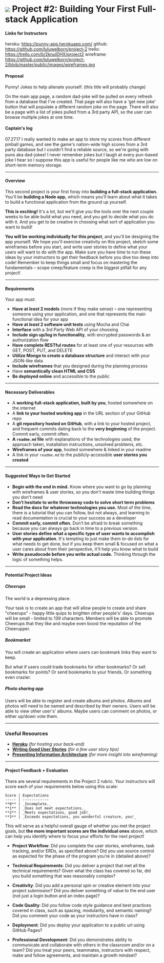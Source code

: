 # ![](https://ga-dash.s3.amazonaws.com/production/assets/logo-9f88ae6c9c3871690e33280fcf557f33.png) Project #2: Building Your First Full-stack Application

#### Links for Instructors
heroku: https://punny-app.herokuapp.com/
github: https://github.com/luluwelborn/project-2
trello: https://trello.com/b/2knuIDHX/project2
wireframe: https://github.com/luluwelborn/project-2/blob/master/public/images/wireframes.jpg

#### Proposal
Punny! Jokes to help alienate yourself.
(this title will probably change)

On the main app page, a random dad-joke will be pulled on every refresh from a database that I've created. That page will also have a 'get new joke' button that will populate a different random joke on the page. There will also be a page with a list of jokes pulled from a 3rd party API, so the user can browse multiple jokes at one time.

#### Captain's log
07.27.17
I really wanted to make an app to store my scores from different pinball games, and see the game's nation-wide high scores from a 3rd party database but I couldn't find a reliable source, so we're going with puns aka dad-jokes! I never remember jokes but I laugh at every pun-based joke I hear so I suppose this app is useful for people like me who are low on short-term memory storage.

---

#### Overview

This second project is your first foray into **building a full-stack application.** You'll be **building a Node app,** which means you'll learn about what it takes to build a functional application from the ground up yourself.

**This is exciting!** It's a lot, but we'll give you the tools over the next couple weeks to be able build what you need, and you get to decide what you do with it. And you get to be creative in choosing what sort of application you want to build!

**You will be working individually for this project**, and you'll be designing the app yourself. We hope you'll exercise creativity on this project, sketch some wireframes before you start, and write user stories to define what your users will want to do with the app. Make sure you have time to run these ideas by your instructors to get their feedback before you dive too deep into code! Remember to keep things small and focus on mastering the fundamentals – scope creep/feature creep is the biggest pitfall for any project!

---

#### Requirements

Your app must:

* **Have at _least_ 2 models** (more if they make sense) – one representing someone using your application, and one that represents the main functional idea for your app
* **Have at _least_ 2 software unit tests** using Mocha and Chai
* **Interface** with a 3rd Party Web API of your choosing
* **Include sign up/log in functionality**, with encrypted passwords & an authorization flow
* **Have complete RESTful routes** for at least one of your resources with GET, POST, PUT, and DELETE
* **Utilize Mongo to create a database structure** and interact with your JSON-like data
* **Include wireframes** that you designed during the planning process
* Have **semantically clean HTML and CSS**
* **Be deployed online** and accessible to the public

---

#### Necessary Deliverables

* A **working full-stack application, built by you**, hosted somewhere on the internet
* A **link to your hosted working app** in the URL section of your GitHub repo
* A **git repository hosted on GitHub**, with a link to your hosted project,  and frequent commits dating back to the **very beginning** of the project. Commit early, commit often.
* **A ``readme.md`` file** with explanations of the technologies used, the approach taken, installation instructions, unsolved problems, etc.
* **Wireframes of your app**, hosted somewhere & linked in your readme
* A link in your ``readme.md`` to the publicly-accessible **user stories you created**

---

#### Suggested Ways to Get Started

* **Begin with the end in mind.** Know where you want to go by planning with wireframes & user stories, so you don't waste time building things you don't need
* **Don’t hesitate to write throwaway code to solve short term problems**
* **Read the docs for whatever technologies you use.** Most of the time, there is a tutorial that you can follow, but not always, and learning to read documentation is crucial to your success as a developer
* **Commit early, commit often.** Don’t be afraid to break something because you can always go back in time to a previous version.
* **User stories define what a specific type of user wants to accomplish with your application**. It's tempting to just make them _to-do lists_ for what needs to get done, but if you keep them small & focused on what a user cares about from their perspective, it'll help you know what to build
* **Write pseudocode before you write actual code.** Thinking through the logic of something helps.

---

#### Potential Project Ideas

##### Cheerups
The world is a depressing place.

Your task is to create an app that will allow people to create and share "cheerups" - happy little quips to brighten other people's' days. Cheerups will be small - limited to 139 characters. Members will be able to promote Cheerups that they like and maybe even boost the reputation of the Cheerupper.

##### Bookmarket
You will create an application where users can bookmark links they want to keep.

But what if users could trade bookmarks for other bookmarks? Or sell bookmarks for points? Or send bookmarks to your friends. Or something even crazier.

##### Photo sharing app
Users will be able to register and create albums and photos. Albums and photos will need to be named and described by their owners. Users will be able to view other user's' albums. Maybe users can comment on photos, or either up/down vote them.

---

### Useful Resources

* **[Heroku](http://www.heroku.com)** _(for hosting your back-end)_
* **[Writing Good User Stories](http://www.mariaemerson.com/user-stories/)** _(for a few user story tips)_
* **[Presenting Information Architecture](http://webstyleguide.com/wsg3/3-information-architecture/4-presenting-information.html)** _(for more insight into wireframing)_

---

#### Project Feedback + Evaluation

There are several requirements in the Project 2 rubric. Your instructors will score each of your requirements below using this scale:

    Score | Expectations
    ----- | ------------
    **0** | _Incomplete._
    **1** | _Does not meet expectations._
    **2** | _Meets expectations, good job!_
    **3** | _Exceeds expectations, you wonderful creature, you!_

 This will serve as a helpful overall gauge of whether you met the project goals, but __the more important scores are the individual ones__ above, which can help you identify where to focus your efforts for the next project!


* __Project Workflow__: Did you complete the user stories, wireframes, task tracking, and/or ERDs, as specified above? Did you use source control as expected for the phase of the program you’re in (detailed above)?

* __Technical Requirements__: Did you deliver a project that met all the technical requirements? Given what the class has covered so far, did you build something that was reasonably complex?

* __Creativity__: Did you add a personal spin or creative element into your project submission? Did you deliver something of value to the end user (not just a login button and an index page)?

* __Code Quality__: Did you follow code style guidance and best practices covered in class, such as spacing, modularity, and semantic naming? Did you comment your code as your instructors have in class?

* __Deployment__: Did you deploy your application to a public url using GitHub Pages?

* __Professional Development__: Did you demonstrates ability to communicate and collaborate with others in the classroom and/or on a team? Did you treat your peers, teammates, instructors with respect, make and follow agreements, and maintain a growth mindset?

